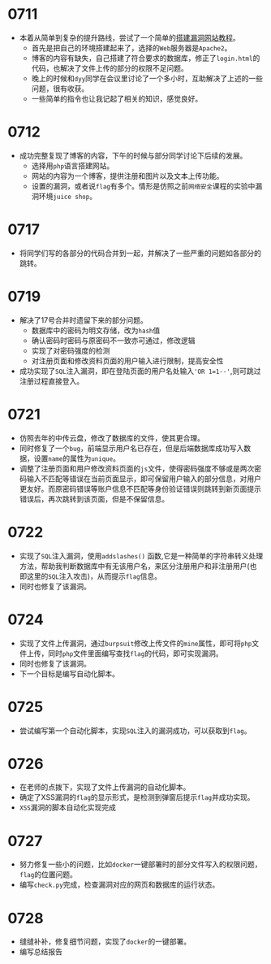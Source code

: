 # 0711

- 本着从简单到复杂的提升路线，尝试了一个简单的[搭建漏洞网站教程](https://blog.csdn.net/plant1234/article/details/121725088)。
    - 首先是把自己的环境搭建起来了，选择的`Web`服务器是`Apache2`。
    - 博客的内容有缺失，自己搭建了符合要求的数据库，修正了`login.html`的代码，也解决了文件上传的部分的权限不足问题。
    - 晚上的时候和`dyy`同学在会议里讨论了一个多小时，互助解决了上述的一些问题，很有收获。
    - 一些简单的指令也让我记起了相关的知识，感觉良好。

# 0712

- 成功完整复现了博客的内容，下午的时候与部分同学讨论下后续的发展。
    - 选择用`php`语言搭建网站。
    - 网站的内容为一个博客，提供注册和图片以及文本上传功能。
    - 设置的漏洞，或者说`flag`有多个。情形是仿照之前`网络安全`课程的实验中漏洞环境`juice shop`。
 
# 0717

- 将同学们写的各部分的代码合并到一起，并解决了一些严重的问题如各部分的跳转。

# 0719
- 解决了17号合并时遗留下来的部分问题。
    - 数据库中的密码为明文存储，改为`hash`值
    - 确认密码时密码与原密码不一致亦可通过，修改逻辑
    - 实现了对密码强度的检测
    - 对注册页面和修改资料页面的用户输入进行限制，提高安全性
- 成功实现了`SQL`注入漏洞，即在登陆页面的用户名处输入`'OR 1=1--'`,则可跳过注册过程直接登入。

# 0721
- 仿照去年的中传云盘，修改了数据库的文件，使其更合理。
- 同时修复了一个`bug`，前端显示用户名已存在，但是后端数据库成功写入数据，设置`name`的属性为`unique`。
- 调整了注册页面和用户修改资料页面的`js`文件，使得密码强度不够或是两次密码输入不匹配等错误在当前页面显示，即可保留用户输入的部分信息，对用户更友好。而原密码错误等账户信息不匹配等身份验证错误则跳转到新页面提示错误后，再次跳转到该页面，但是不保留信息。

# 0722
- 实现了`SQL`注入漏洞，使用`addslashes()` 函数,它是一种简单的字符串转义处理方法，帮助我判断数据库中有无该用户名，来区分注册用户和非注册用户(也即这里的`SQL`注入攻击)，从而提示`flag`信息。
- 同时也修复了该漏洞。

# 0724
- 实现了文件上传漏洞，通过`burpsuit`修改上传文件的`mine`属性，即可将`php`文件上传，同时`php`文件里面编写查找`flag`的代码，即可实现漏洞。
- 同时也修复了该漏洞。
- 下一个目标是编写自动化脚本。

# 0725
- 尝试编写第一个自动化脚本，实现`SQL`注入的漏洞成功，可以获取到`flag`。

# 0726
- 在老师的点拨下，实现了文件上传漏洞的自动化脚本。
- 确定了XSS漏洞的`flag`的显示形式，是检测到弹窗后提示`flag`并成功实现。
- `XSS`漏洞的脚本自动化实现完成
# 0727
- 努力修复一些小的问题，比如`docker`一键部署时的部分文件写入的权限问题，`flag`的位置问题。
- 编写`check.py`完成，检查漏洞对应的网页和数据库的运行状态。

# 0728
- 缝缝补补，修复细节问题，实现了`docker`的一键部署。
- 编写总结报告


